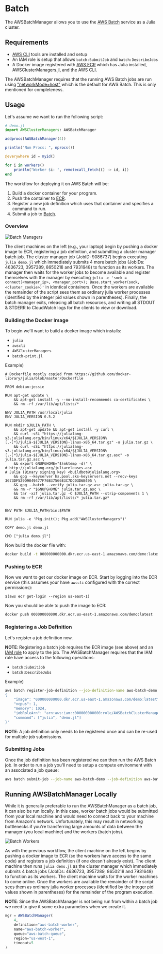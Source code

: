 # Batch

The AWSBatchManager allows you to use the [AWS Batch](https://aws.amazon.com/batch/) service
as a Julia cluster.

## Requirements

* [AWS CLI](https://aws.amazon.com/cli) tools are installed and setup
* An IAM role is setup that allows `batch:SubmitJob` and `batch:DescribeJobs`
* A Docker image registered with [AWS ECR](https://aws.amazon.com/ecr/) which has Julia
  installed, AWSClusterManagers.jl, and the AWS CLI.

The AWSBatchManager requires that the running AWS Batch jobs are run using
["networkMode=host"](http://docs.aws.amazon.com/AmazonECS/latest/developerguide/task_definition_parameters.html#network_mode)
which is the default for AWS Batch. This is only mentioned for completeness.

## Usage

Let's assume we want to run the following script:

```julia
# demo.jl
import AWSClusterManagers: AWSBatchManager

addprocs(AWSBatchManager(4))

println("Num Procs: ", nprocs())

@everywhere id = myid()

for i in workers()
    println("Worker $i: ", remotecall_fetch(() -> id, i))
end
```

The workflow for deploying it on AWS Batch will be:

1. Build a docker container for your program.
2. Push the container to [ECR](https://aws.amazon.com/ecr/).
3. Register a new job definition which uses that container and specifies a command to run.
4. Submit a job to [Batch](https://aws.amazon.com/batch/).

### Overview

![Batch Managers](../assets/batch_managers.svg)

The client machines on the left (e.g., your laptop) begin by pushing a docker image to ECR, registering a job definition, and submitting a cluster manager batch job.
The cluster manager job (JobID: 9086737) begins executing `julia demo.jl` which immediately submits 4 more batch jobs (JobIDs: 4636723, 3957289, 8650218 and 7931648) to function as its workers.
The manager then waits for the worker jobs to become available and register themselves with the manager by executing `julia -e 'sock = connect(<manager_ip>, <manager_port>); Base.start_worker(sock, <cluster_cookie>)'` in identical containers.
Once the workers are available the remainder of the script sees them as ordinary julia worker processes (identified by the integer pid values shown in parentheses).
Finally, the batch manager exits, releasing all batch resources, and writing all STDOUT & STDERR to CloudWatch logs for the clients to view or download.

### Building the Docker Image

To begin we'll want to build a docker image which installs:
- `julia`
- `awscli`
- `AWSClusterManagers`
- `batch-print.jl`

Example)
```
# Dockerfile mostly copied from https://github.com/docker-library/julia/blob/master/Dockerfile

FROM debian:jessie

RUN apt-get update \
	&& apt-get install -y --no-install-recommends ca-certificates \
	&& rm -rf /var/lib/apt/lists/*

ENV JULIA_PATH /usr/local/julia
ENV JULIA_VERSION 0.5.2

RUN mkdir $JULIA_PATH \
	&& apt-get update && apt-get install -y curl \
	&& curl -sSL "https://julialang-s3.julialang.org/bin/linux/x64/${JULIA_VERSION%[.-]*}/julia-${JULIA_VERSION}-linux-x86_64.tar.gz" -o julia.tar.gz \
	&& curl -sSL "https://julialang-s3.julialang.org/bin/linux/x64/${JULIA_VERSION%[.-]*}/julia-${JULIA_VERSION}-linux-x86_64.tar.gz.asc" -o julia.tar.gz.asc \
	&& export GNUPGHOME="$(mktemp -d)" \
# http://julialang.org/juliareleases.asc
# Julia (Binary signing key) <buildbot@julialang.org>
	&& gpg --keyserver ha.pool.sks-keyservers.net --recv-keys 3673DF529D9049477F76B37566E3C7DC03D6E495 \
	&& gpg --batch --verify julia.tar.gz.asc julia.tar.gz \
	&& rm -r "$GNUPGHOME" julia.tar.gz.asc \
	&& tar -xzf julia.tar.gz -C $JULIA_PATH --strip-components 1 \
	&& rm -rf /var/lib/apt/lists/* julia.tar.gz*


ENV PATH $JULIA_PATH/bin:$PATH

RUN julia -e 'Pkg.init(); Pkg.add("AWSClusterManagers")'

COPY demo.jl demo.jl

CMD ["julia demo.jl"]
```

Now build the docker file with:
```bash
docker build -t 000000000000.dkr.ecr.us-east-1.amazonaws.com/demo:latest .
```

### Pushing to ECR

Now we want to get our docker image on ECR.
Start by logging into the ECR service (this assumes your have `awscli` configured with the correct permissions):
```
$(aws ecr get-login --region us-east-1)
```

Now you should be able to push the image to ECR:
```bash
docker push 000000000000.dkr.ecr.us-east-1.amazonaws.com/demo:latest
```

### Registering a Job Definition

Let's register a job definition now.

**NOTE**: Registering a batch job requires the ECR image (see above) and an [IAM role](http://docs.aws.amazon.com/IAM/latest/UserGuide/id_roles.html) to apply to the job.
The AWSBatchManager requires that the IAM role have access to the following operations:

- `batch:SubmitJob`
- `batch:DescribeJobs`

Example)
```bash
aws batch register-job-definition --job-definition-name aws-batch-demo --type container --container-properties '
{
    "image": "000000000000.dkr.ecr.us-east-1.amazonaws.com/demo:latest",
    "vcpus": 1,
    "memory": 1024,
    "jobRoleArn": "arn:aws:iam::000000000000:role/AWSBatchClusterManagerJobRole",
    "command": ["julia", "demo.jl"]
}'
```
**NOTE**: A job definition only needs to be registered once and can be
re-used for multiple job submissions.


### Submitting Jobs

Once the job definition has been registered we can then run the AWS Batch job.
In order to run a job you'll need to setup a compute environment with an associated a job queue:

```bash
aws batch submit-job --job-name aws-batch-demo --job-definition aws-batch-demo --job-queue aws-batch-queue
```

## Running AWSBatchManager Locally

While it is generally preferable to run the AWSBatchManager as a batch job, it can also be run locally.
In this case, worker batch jobs would be submitted from your local machine and would need to connect back to your machine from Amazon's network.
Unfortunately, this may result in networking bottlenecks if you're transferring large amounts of data between the manager (you local machine) and the workers (batch jobs).

![Batch Workers](../assets/batch_workers.svg)

As with the previous workflow, the client machine on the left begins by pushing a docker image to ECR (so the workers have access to the same code) and registers a job definition (if one doesn't already exist).
The client machine then runs `julia demo.jl` as the cluster manager which immediately submits 4 batch jobs (JobIDs: 4636723, 3957289, 8650218 and 7931648) to function as its workers.
The client machine waits for the worker machines to come online.
Once the workers are available the remainder of the script sees them as ordinary julia worker processes (identified by the integer pid values shown in parentheses) for the remainder of the program execution.

**NOTE**: Since the AWSBatchManager is not being run from within a batch job we need to give it some extra parameters when we create it.
```julia
mgr = AWSBatchManager(
    4,
    definition="aws-batch-worker",
    name="aws-batch-worker",
    queue="aws-batch-queue",
    region="us-west-1",
    timeout=5
)
```
